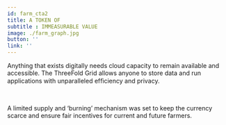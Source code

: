 ```yaml
---
id: farm_cta2
title: A TOKEN OF  
subtitle : IMMEASURABLE VALUE
image: ./farm_graph.jpg
button: ''
link: ''
---
```

Anything that exists digitally needs cloud capacity to remain available and accessible. The ThreeFold Grid allows anyone to store data and run applications with unparalleled efﬁciency and privacy.

<br>

A  limited supply and  ‘burning’ mechanism was set to keep the currency scarce and ensure fair incentives for current and future farmers.